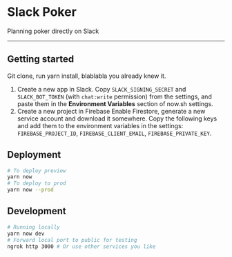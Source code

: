 # Slack Poker

Planning poker directly on Slack

---

## Getting started

Git clone, run yarn install, blablabla you already knew it.

1. Create a new app in Slack.
   Copy `SLACK_SIGNING_SECRET` and `SLACK_BOT_TOKEN` (with `chat:write` permission) from the settings, and paste them in the **Environment Variables** section of now.sh settings.
2. Create a new project in Firebase
   Enable Firestore, generate a new service account and download it somewhere. Copy the following keys and add them to the environment variables in the settings: `FIREBASE_PROJECT_ID`, `FIREBASE_CLIENT_EMAIL`, `FIREBASE_PRIVATE_KEY`.

## Deployment

```sh
# To deploy preview
yarn now
# To deploy to prod
yarn now --prod
```

## Development

```sh
# Running locally
yarn now dev
# Forward local port to public for testing
ngrok http 3000 # Or use other services you like
```
